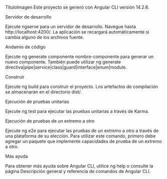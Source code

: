 TítuloImagen
Este proyecto se generó con Angular CLI versión 14.2.6.

Servidor de desarrollo

Ejecute ngserve para un servidor de desarrollo. Navegue hasta http://localhost:4200/. La aplicación se recargará automáticamente si cambia alguno de los archivos fuente.

Andamio de código

Ejecute ng generate componente nombre-componente para generar un nuevo componente. También puede utilizar ng generate directiva|pipe|service|class|guard|interface|enum|module.

Construir

Ejecute ng build para construir el proyecto. Los artefactos de compilación se almacenarán en el directorio dist/.

Ejecución de pruebas unitarias

Ejecute ng test para ejecutar las pruebas unitarias a través de Karma.

Ejecución de pruebas de un extremo a otro

Ejecute ng e2e para ejecutar las pruebas de un extremo a otro a través de una plataforma de su elección. Para utilizar este comando, primero debe agregar un paquete que implemente capacidades de prueba de un extremo a otro.

Más ayuda

Para obtener más ayuda sobre Angular CLI, utilice ng help o consulte la página Descripción general y referencia de comandos de Angular CLI.
